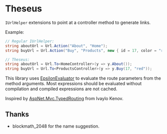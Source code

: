 # Theseus

`IUrlHelper` extensions to point at a controller method to generate links.

Example:

```cs
// Regular IUrlHelper:
string aboutUrl = Url.Action("About", "Home");
string buyUrl = Url.Action("Buy", "Products", new { id = 17, color = "red" });

// Theseus:
string aboutUrl = Url.To<HomeController>(y => y.About());
string buyUrl = Url.To<ProductsController>(y => y.Buy(17, "red"));
```

This library uses [EpsilonEvaluator](https://www.nuget.org/packages/EpsilonEvaluator)
to evaluate the route parameters from the method arguments. Most expressions should be evaluated without compilation and
compiled expressions are not cached.

Inspired by [AspNet.Mvc.TypedRouting](https://github.com/ivaylokenov/AspNet.Mvc.TypedRouting) from Ivaylo Kenov.

## Thanks

- blockmath_2048 for the name suggestion.
